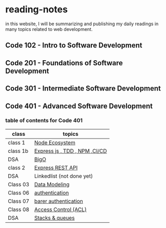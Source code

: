 # reading-notes

in this website, I will be summarizing and publishing my daily readings in many topics related to web development.

## Code 102 - Intro to Software Development

## Code 201 - Foundations of Software Development

## Code 301 - Intermediate Software Development

## Code 401 - Advanced Software Development

### table of contents for Code 401

| class    | topics                                                      |
| -------- | ----------------------------------------------------------- |
| class 1  | [Node Ecosystem](./class-1/NodeEcosystem.md)                |
| class 1b | [Express js , TDD , NPM ,CI/CD](./class-1b/TDD-CICD.md)     |
| DSA      | [BigO](./DSA/BigO/BigO.md)                                  |
| class 2  | [Express REST API](./class-2/REST-API.md)                   |
| DSA      | Linkedlist (not done yet)                                   |
| Class 03 | [Data Modeling](./class-3/Data-Modeling.md)                 |
| Class 06 | [authentication](./class-6/Authentication.md)               |
| Class 07 | [barer authentication](./class-7/barer-authentication.md)   |
| Class 08 | [Access Control (ACL)](./class-8/Access-Control.md)         |
| DSA      | [Stacks & queues](./DSA/stacks%26Queues/stacks%26queues.md) |
